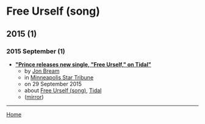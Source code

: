 # Free Urself (song)

## 2015 (1)

### 2015 September (1)

 - [**"Prince releases new single, "Free Urself," on Tidal"**](https://www.startribune.com/prince-releases-new-single-free-urself-on-tidal/329887771/)
    - by [Jon Bream](../../../authors/jon-bream/index.md)
    - in [Minneapolis Star Tribune](../../../publications/minneapolis-star-tribune/index.md)
    - on 29 September 2015
    - about [Free Urself (song)](../../../topics/song/free-urself/index.md), [Tidal](../../../topics/tidal/index.md)
    - ([mirror](https://web.archive.org/web/*/https://www.startribune.com/prince-releases-new-single-free-urself-on-tidal/329887771/))

----

[Home](../index.md)
